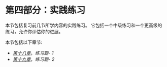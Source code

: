 # 第四部分：实践练习

本节包括复习前几节所学内容的实践练习。 它包括一个中级练习和一个更高级的练习，允许你评估你的进展。

本节包括以下章节:

*   [*第十八章*](18.html#_idTextAnchor223)，*练习题- 1*
*   [*第十九章*](19.html#_idTextAnchor266)，*练习题- 2*
